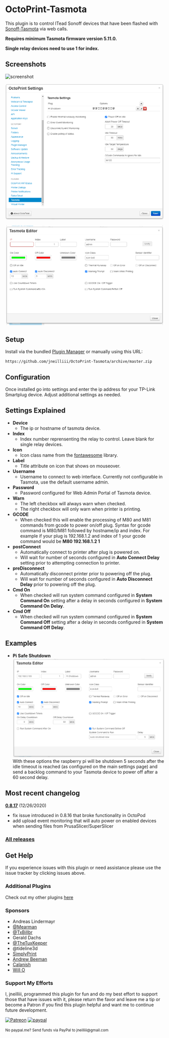 # OctoPrint-Tasmota

This plugin is to control ITead Sonoff devices that have been flashed with [Sonoff-Tasmota](https://github.com/arendst/Sonoff-Tasmota) via web calls.

**Requires minimum Tasmota firmware version 5.11.0.**

**Single relay devices need to use 1 for index.**

##  Screenshots
![screenshot](screenshot.png)

![screenshot](settings.png)

![screenshot](tasmota_editor.png)

## Setup

Install via the bundled [Plugin Manager](https://github.com/foosel/OctoPrint/wiki/Plugin:-Plugin-Manager)
or manually using this URL:

    https://github.com/jneilliii/OctoPrint-Tasmota/archive/master.zip


## Configuration

Once installed go into settings and enter the ip address for your TP-Link Smartplug device. Adjust additional settings as needed.

## Settings Explained

- **Device**
  - The ip or hostname of tasmota device.
- **Index**
  - Index number reprensenting the relay to control. Leave blank for single relay devices.
- **Icon**
  - Icon class name from the [fontawesome](https://fontawesome.com/v3.2.1/icons/) library.
- **Label**
  - Title attribute on icon that shows on mouseover.
- **Username**
  - Username to connect to web interface.  Currently not configurable in Tasmota, use the default username admin.
- **Password**
  - Password configured for Web Admin Portal of Tasmota device.
- **Warn**
  - The left checkbox will always warn when checked.
  - The right checkbox will only warn when printer is printing.
- **GCODE**
  - When checked this will enable the processing of M80 and M81 commands from gcode to power on/off plug.  Syntax for gcode command is M80/M81 followed by hostname/ip and index.  For example if your plug is 192.168.1.2 and index of 1 your gcode command would be **M80 192.168.1.2 1**
- **postConnect**
  - Automatically connect to printer after plug is powered on.
  - Will wait for number of seconds configured in **Auto Connect Delay** setting prior to attempting connection to printer.
- **preDisconnect**
  - Automatically disconnect printer prior to powering off the plug.
  - Will wait for number of seconds configured in **Auto Disconnect Delay** prior to powering off the plug.
- **Cmd On**
  - When checked will run system command configured in **System Command On** setting after a delay in seconds configured in **System Command On Delay**.
- **Cmd Off**
  - When checked will run system command configured in **System Command Off** setting after a delay in seconds configured in **System Command Off Delay**.

## Examples

- **Pi Safe Shutdown**
  ![Pi Safe Shutdown](tasmota_editor_safe_shutdown.png)
  With these options the raspberry pi will be shutdown 5 seconds after the idle timeout is reached (as configured on the main settings page) and send a backlog command to your Tasmota device to power off after a 60 second delay.

## Most recent changelog
**[0.8.17](https://github.com/jneilliii/OctoPrint-Tasmota/releases/tag/0.8.17)** (12/26/2020)
- fix issue introduced in 0.8.16 that broke functionality in OctoPod
- add upload event monitoring that will auto power on enabled devices when sending files from PrusaSlicer/SuperSlicer

### [All releases](https://github.com/jneilliii/OctoPrint-Tasmota/releases)

## Get Help

If you experience issues with this plugin or need assistance please use the issue tracker by clicking issues above.

### Additional Plugins

Check out my other plugins [here](https://plugins.octoprint.org/by_author/#jneilliii)

### Sponsors
- Andreas Lindermayr
- [@Mearman](https://github.com/Mearman)
- [@TxBillbr](https://github.com/TxBillbr)
- Gerald Dachs
- [@TheTuxKeeper](https://github.com/thetuxkeeper)
- @tideline3d
- [SimplyPrint](https://simplyprint.dk/)
- [Andrew Beeman](https://github.com/Kiendeleo)
- [Calanish](https://github.com/calanish)
- [Will O](https://github.com/4wrxb)

### Support My Efforts
I, jneilliii, programmed this plugin for fun and do my best effort to support those that have issues with it, please return the favor and leave me a tip or become a Patron if you find this plugin helpful and want me to continue future development.

[![Patreon](patreon-with-text-new.png)](https://www.patreon.com/jneilliii) [![paypal](paypal-with-text.png)](https://paypal.me/jneilliii)

<small>No paypal.me? Send funds via PayPal to jneilliii&#64;gmail&#46;com</small>


